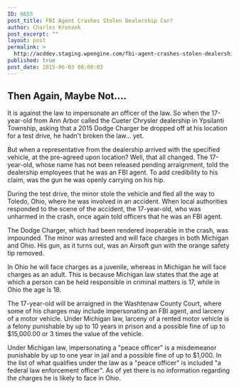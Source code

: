 ```yaml
---
ID: 6655
post_title: FBI Agent Crashes Stolen Dealership Car?
author: Charles Kronzek
post_excerpt: ""
layout: post
permalink: >
  http://acddev.staging.wpengine.com/fbi-agent-crashes-stolen-dealership-car.html
published: true
post_date: 2015-06-03 08:00:03
---
```

<h2>Then Again, Maybe Not....</h2>
It is against the law to impersonate an officer of the law. So when the 17-year-old from Ann Arbor called the Cueter Chrysler dealership in Ypsilanti Township, asking that a 2015 Dodge Charger be dropped off at his location for a test drive, he hadn't broken the law... yet.<!--more-->

But when a representative from the dealership arrived with the specified vehicle, at the pre-agreed upon location? Well, that all changed. The 17-year-old, whose name has not been released pending arraignment, told the dealership employees that he was an FBI agent. To add credibility to his claim, was the gun he was openly carrying on his hip.

During the test drive, the minor stole the vehicle and fled all the way to Toledo, Ohio, where he was involved in an accident. When local authorities responded to the scene of the accident, the 17-year-old, who was unharmed in the crash, once again told officers that he was an FBI agent.

The Dodge Charger, which had been rendered inoperable in the crash, was impounded. The minor was arrested and will face charges in both Michigan and Ohio. His gun, as it turns out, was an Airsoft gun with the orange safety tip removed.

In Ohio he will face charges as a juvenile, whereas in Michigan he will face charges as an adult. This is because Michigan law states that the age at which a person can be held responsible in criminal matters is 17, while in Ohio the age is 18.

The 17-year-old will be arraigned in the Washtenaw County Court, where some of his charges may include impersonating an FBI agent, and larceny of a motor vehicle. Under Michigan law, larceny of a rented motor vehicle is a felony punishable by up to 10 years in prison and a possible fine of up to $15,000.00 or 3 times the value of the vehicle.

Under Michigan law, impersonating a "peace officer" is a misdemeanor punishable by up to one year in jail and a possible fine of up to $1,000. In the list of what qualifies under the law as a "peace officer" is included "a federal law enforcement officer". As of yet there is no information regarding the charges he is likely to face in Ohio.